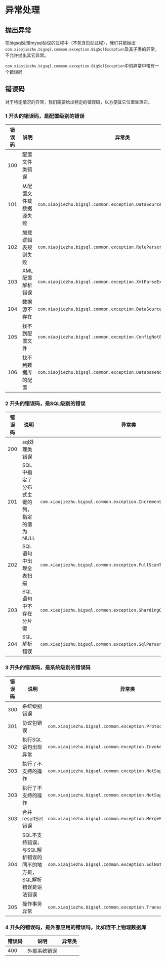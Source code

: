 # 异常处理

## 抛出异常

在bigsql处理mysql协议的过程中（不包含启动过程），我们只能抛出``com.xiaojiezhu.bigsql.common.exception.BigSqlException``及其子类的异常，不允许抛出其它异常。

``com.xiaojiezhu.bigsql.common.exception.BigSqlException``中的异常中带有一个错误码


## 错误码

对于特定情况的异常，我们需要给出特定的错误码，以方便其它位置处理它。

### 1 开头的错误码，是配置级别的错误

|错误码|说明|异常类|
|-|-|-|
|100|配置文件类错误||
|101|从配置文件载数据源失败|``com.xiaojiezhu.bigsql.common.exception.DataSourceLoadException``|
|102|加载逻辑表规则失败|``com.xiaojiezhu.bigsql.common.exception.RuleParserException``|
|103|XML配置解析错误|``com.xiaojiezhu.bigsql.common.exception.XmlParseException``|
|104|数据源不存在|``com.xiaojiezhu.bigsql.common.exception.DataSourceNotExistsException``|
|105|找不到配置文件|``com.xiaojiezhu.bigsql.common.exception.ConfigNotExistException``|
|106|找不到数据库的配置|``com.xiaojiezhu.bigsql.common.exception.DatabaseNotFoundException``|


### 2 开头的错误码，是SQL级别的错误

|错误码|说明|异常类|
|-|-|-|
|200|sql处理类错误||
|201|SQL中指定了分布式主键的列，指定的值为NULL|``com.xiaojiezhu.bigsql.common.exception.IncrementColumnNullException``|
|202|SQL语句中出现全表扫描|``com.xiaojiezhu.bigsql.common.exception.FullScanTableException``|
|203|SQL语句中不存在分片键|``com.xiaojiezhu.bigsql.common.exception.ShardingColumnNotExistException``|
|204|SQL解析错误|``com.xiaojiezhu.bigsql.common.exception.SqlParserException``|

### 3 开头的错误码，是系统级别的错误码

|错误码|说明|异常类|
|-|-|-|
|300|系统级别错误||
|301|协议包错误|``com.xiaojiezhu.bigsql.common.exception.ProtocolErrorException``|
|302|执行SQL语句出现异常|``com.xiaojiezhu.bigsql.common.exception.InvokeStatementException``|
|303|执行了不支持的操作|``com.xiaojiezhu.bigsql.common.exception.NotSupportException``|
|303|执行了不支持的操作|``com.xiaojiezhu.bigsql.common.exception.NotSupportException``|
|303|合并resultSet错误|``com.xiaojiezhu.bigsql.common.exception.MergeException``|
|304|SQL不支持错误，与SQL解析错误的同不的地方是，SQL解析错误是语法错误|``com.xiaojiezhu.bigsql.common.exception.SqlNotSupportException``|
|305|操作事务异常|``com.xiaojiezhu.bigsql.common.exception.TransactionException``|


### 4 开头的错误码，是外部应用的错误吗，比如连不上物理数据库

|错误码|说明|异常类|
|-|-|-|
|400|外部系统错误||
